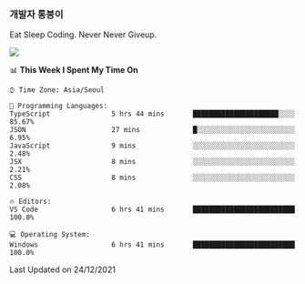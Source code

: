 ### 개발자 통붕이
Eat Sleep Coding.
Never Never Giveup.

<img src="https://github-readme-stats.vercel.app/api/top-langs/?username=tiaz0128&layout=compact" />

<br/>

<!--START_SECTION:waka-->
📊 **This Week I Spent My Time On** 

```text
⌚︎ Time Zone: Asia/Seoul

💬 Programming Languages: 
TypeScript               5 hrs 44 mins       █████████████████████░░░░   85.67% 
JSON                     27 mins             █░░░░░░░░░░░░░░░░░░░░░░░░   6.95% 
JavaScript               9 mins              ░░░░░░░░░░░░░░░░░░░░░░░░░   2.48% 
JSX                      8 mins              ░░░░░░░░░░░░░░░░░░░░░░░░░   2.21% 
CSS                      8 mins              ░░░░░░░░░░░░░░░░░░░░░░░░░   2.08%

🔥 Editors: 
VS Code                  6 hrs 41 mins       █████████████████████████   100.0%

💻 Operating System: 
Windows                  6 hrs 41 mins       █████████████████████████   100.0%

```


 Last Updated on 24/12/2021
<!--END_SECTION:waka-->
